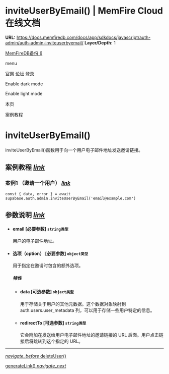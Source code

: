 # inviteUserByEmail() | MemFire Cloud在线文档

**URL:** https://docs.memfiredb.com/docs/app/sdkdocs/javascript/auth-admin/auth-admin-inviteuserbyemail/
**Layer/Depth:** 1

[MemFireDB备份 6](/)

menu

[官网](https://memfiredb.com/)
[论坛](https://community.memfiredb.com/)
[登录](https://cloud.memfiredb.com/auth/login)

Enable dark mode

Enable light mode

本页

案例教程

# inviteUserByEmail()

inviteUserByEmail()函数用于向一个用户电子邮件地址发送邀请链接。

## 案例教程 [*link*](#%e6%a1%88%e4%be%8b%e6%95%99%e7%a8%8b)

### 案例1 （邀请一个用户） [*link*](#%e6%a1%88%e4%be%8b1-%e9%82%80%e8%af%b7%e4%b8%80%e4%b8%aa%e7%94%a8%e6%88%b7)

```
const { data, error } = await supabase.auth.admin.inviteUserByEmail('email@example.com')
```

## 参数说明 [*link*](#%e5%8f%82%e6%95%b0%e8%af%b4%e6%98%8e)

* #### email [必要参数] `string类型`

  用户的电子邮件地址。
* #### 选项（option） [必要参数] `object类型`

  用于指定在邀请时包含的额外选项。

  ##### 特性

  + #### data [可选参数] `object类型`

    用于存储关于用户的其他元数据。这个数据对象映射到 auth.users.user\_metadata 列，可以用于存储一些用户特定的信息。
  + #### redirectTo [可选参数] `string类型`

    它会附加在发送给用户电子邮件地址的邀请链接的 URL 后面。用户点击链接后将跳转到这个指定的 URL。

---

[*navigate\_before* deleteUser()](/docs/app/sdkdocs/javascript/auth-admin/auth-admin-deleteuser/)

[generateLink() *navigate\_next*](/docs/app/sdkdocs/javascript/auth-admin/auth-admin-generatelink/)